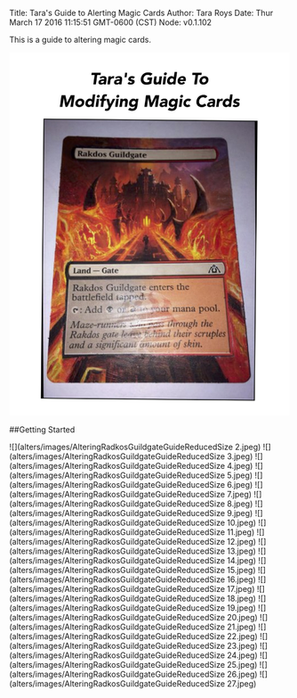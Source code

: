 Title: Tara's Guide to Alerting Magic Cards
Author: Tara Roys
Date: Thur March 17 2016 11:15:51 GMT-0600 (CST)
Node: v0.1.102

This is a guide to altering magic cards. 

![](alters/images/AlteringRadkosGuildgateGuideReducedSize.jpg)

##Getting Started

![](alters/images/AlteringRadkosGuildgateGuideReducedSize 2.jpeg)
![](alters/images/AlteringRadkosGuildgateGuideReducedSize 3.jpeg)
![](alters/images/AlteringRadkosGuildgateGuideReducedSize 4.jpeg)
![](alters/images/AlteringRadkosGuildgateGuideReducedSize 5.jpeg)
![](alters/images/AlteringRadkosGuildgateGuideReducedSize 6.jpeg)
![](alters/images/AlteringRadkosGuildgateGuideReducedSize 7.jpeg)
![](alters/images/AlteringRadkosGuildgateGuideReducedSize 8.jpeg)
![](alters/images/AlteringRadkosGuildgateGuideReducedSize 9.jpeg)
![](alters/images/AlteringRadkosGuildgateGuideReducedSize 10.jpeg)
![](alters/images/AlteringRadkosGuildgateGuideReducedSize 11.jpeg)
![](alters/images/AlteringRadkosGuildgateGuideReducedSize 12.jpeg)
![](alters/images/AlteringRadkosGuildgateGuideReducedSize 13.jpeg)
![](alters/images/AlteringRadkosGuildgateGuideReducedSize 14.jpeg)
![](alters/images/AlteringRadkosGuildgateGuideReducedSize 15.jpeg)
![](alters/images/AlteringRadkosGuildgateGuideReducedSize 16.jpeg)
![](alters/images/AlteringRadkosGuildgateGuideReducedSize 17.jpeg)
![](alters/images/AlteringRadkosGuildgateGuideReducedSize 18.jpeg)
![](alters/images/AlteringRadkosGuildgateGuideReducedSize 19.jpeg)
![](alters/images/AlteringRadkosGuildgateGuideReducedSize 20.jpeg)
![](alters/images/AlteringRadkosGuildgateGuideReducedSize 21.jpeg)
![](alters/images/AlteringRadkosGuildgateGuideReducedSize 22.jpeg)
![](alters/images/AlteringRadkosGuildgateGuideReducedSize 23.jpeg)
![](alters/images/AlteringRadkosGuildgateGuideReducedSize 24.jpeg)
![](alters/images/AlteringRadkosGuildgateGuideReducedSize 25.jpeg)
![](alters/images/AlteringRadkosGuildgateGuideReducedSize 26.jpeg)
![](alters/images/AlteringRadkosGuildgateGuideReducedSize 27.jpeg)
